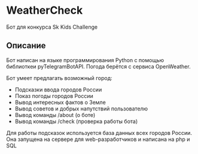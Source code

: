 #  WeatherCheck
Бот для конкурса Sk Kids Challenge

## Описание

Бот написан на языке программирования Python с помощью библиоткеи pyTelegramBotAPI.
Погода берётся с сервиса OpenWeather.

Бот умеет предлагать возможный город:
- Подсказки ввода городов России
- Показ погоды городов России
- Вывод интересных фактов о Земле
- Вывод советов и добрых напутствий пользователю
- Вывод команды /about (о боте)
- Вывод команды /check (проверка работы бота)


Для работы подсказок используется база данных всех городов России. 
Она запущена на сервере для web-разработчиков и написана на php и SQL
